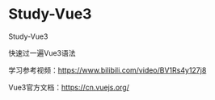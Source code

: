 # Study-Vue3
Study-Vue3

快速过一遍Vue3语法

学习参考视频：https://www.bilibili.com/video/BV1Rs4y127j8

Vue3官方文档：https://cn.vuejs.org/